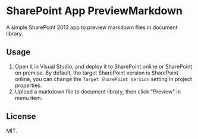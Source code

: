# SharePoint App PreviewMarkdown
A simple SharePoint 2013 app to preview markdown files in document library.

## Usage
1. Open it in Visual Studio, and deploy it to SharePoint online or SharePoint on premise. By default, the target SharePoint version is SharePoint online, you can change the `Target SharePoint Version` setting in project properties. 
2. Upload a markdown file to document library, then click "Preview" in menu item.

## License
MIT.
